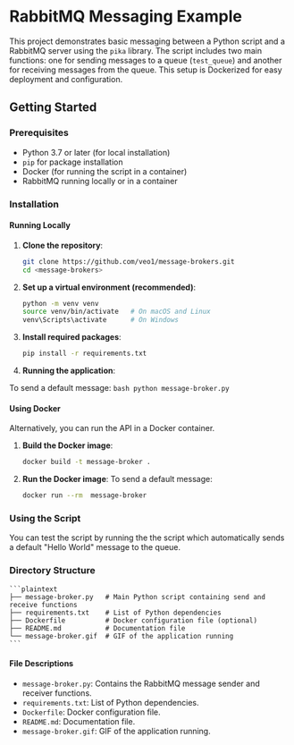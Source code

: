 # RabbitMQ Messaging Example

This project demonstrates basic messaging between a Python script and a RabbitMQ server using the `pika` library. The script includes two main functions: one for sending messages to a queue (`test_queue`) and another for receiving messages from the queue. This setup is Dockerized for easy deployment and configuration.

## Getting Started

### Prerequisites

- Python 3.7 or later (for local installation)
- `pip` for package installation
- Docker (for running the script in a container)
- RabbitMQ running locally or in a container

### Installation

#### Running Locally

1. **Clone the repository**:

   ```bash
   git clone https://github.com/veo1/message-brokers.git
   cd <message-brokers>
    ```

2. **Set up a virtual environment (recommended)**:

    ```bash
    python -m venv venv
    source venv/bin/activate   # On macOS and Linux
    venv\Scripts\activate      # On Windows
    ```

3. **Install required packages**:

    ```bash
    pip install -r requirements.txt
    ```

4. **Running the application**:

To send a default message:
    ```bash
    python message-broker.py 
    ```

#### Using Docker

Alternatively, you can run the API in a Docker container.
1. **Build the Docker image**:

    ```bash
    docker build -t message-broker .
    ```
2. **Run the Docker image**: 
To send a default message:
    ```bash
    docker run --rm  message-broker
    ```

### Using the Script

You can test the script by running the the script which automatically sends a default "Hello World" message to the queue.


### Directory Structure

    ```plaintext
    ├── message-broker.py   # Main Python script containing send and receive functions
    ├── requirements.txt    # List of Python dependencies
    ├── Dockerfile          # Docker configuration file (optional)
    ├── README.md           # Documentation file
    └── message-broker.gif  # GIF of the application running
    ```

#### File Descriptions

- `message-broker.py`: Contains the RabbitMQ message sender and receiver functions.
- `requirements.txt`: List of Python dependencies.
- `Dockerfile`: Docker configuration file.
- `README.md`: Documentation file.
- `message-broker.gif`: GIF of the application running.
